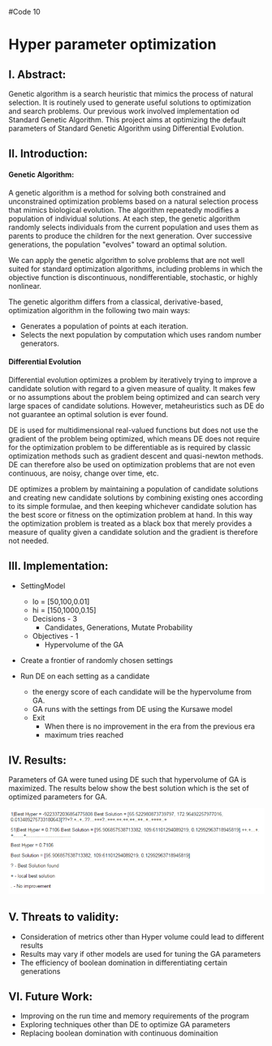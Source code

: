 #Code 10

# Hyper parameter optimization

## I. Abstract:

Genetic algorithm is a search heuristic that mimics the process of natural selection. It is routinely used to generate useful solutions to optimization and search problems. Our previous work involved implementation od Standard Genetic Algorithm. This project aims at optimizing the default parameters of Standard Genetic Algorithm using Differential Evolution.   

## II. Introduction:   

#### Genetic Algorithm:

A genetic algorithm is a method for solving both constrained and unconstrained optimization problems based on a natural selection process that mimics biological evolution. The algorithm repeatedly modifies a population of individual solutions. At each step, the genetic algorithm randomly selects individuals from the current population and uses them as parents to produce the children for the next generation. Over successive generations, the population "evolves" toward an optimal solution.

We can apply the genetic algorithm to solve problems that are not well suited for standard optimization algorithms, including problems in which the objective function is discontinuous, nondifferentiable, stochastic, or highly nonlinear.

The genetic algorithm differs from a classical, derivative-based, optimization algorithm in the following two main ways:

* Generates a population of points at each iteration.
* Selects the next population by computation which uses random number generators.

#### Differential Evolution

Differential evolution optimizes a problem by iteratively trying to improve a candidate solution with regard to a given measure of quality. It makes few or no assumptions about the problem being optimized and can search very large spaces of candidate solutions. However, metaheuristics such as DE do not guarantee an optimal solution is ever found.

DE is used for multidimensional real-valued functions but does not use the gradient of the problem being optimized, which means DE does not require for the optimization problem to be differentiable as is required by classic optimization methods such as gradient descent and quasi-newton methods. DE can therefore also be used on optimization problems that are not even continuous, are noisy, change over time, etc.

DE optimizes a problem by maintaining a population of candidate solutions and creating new candidate solutions by combining existing ones according to its simple formulae, and then keeping whichever candidate solution has the best score or fitness on the optimization problem at hand. In this way the optimization problem is treated as a black box that merely provides a measure of quality given a candidate solution and the gradient is therefore not needed.

## III. Implementation:

* SettingModel
  * lo = [50,100,0.01]
  * hi = [150,1000,0.15]
  * Decisions - 3
    * Candidates, Generations, Mutate Probability
  * Objectives - 1
    * Hypervolume of the GA
    
* Create a frontier of randomly chosen settings
* Run DE on each setting as a candidate 
  * the energy score of each candidate will be the hypervolume from GA. 
  * GA runs with the settings from DE using the Kursawe model
  * Exit
    * When there is no improvement in the era from the previous era
    * maximum tries reached

## IV. Results: 

Parameters of GA were tuned using DE such that hypervolume of GA is maximized.  The results below show the best solution which is the set of optimized parameters for GA.

![res1](./imgs/res1.PNG)
 
## V. Threats to validity:

* Consideration of metrics other than Hyper volume could lead to different results
* Results may vary if other models are used for tuning the GA parameters
* The efficiency of boolean domination in differentiating certain generations

## VI. Future Work:

* Improving on the run time and memory requirements of the program
* Exploring techniques other than DE to optimize GA parameters
* Replacing boolean domination with continuous dominaition